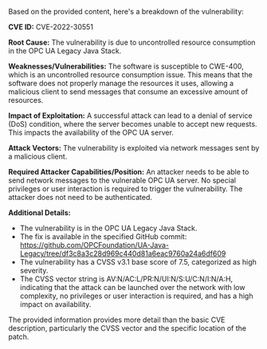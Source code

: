 Based on the provided content, here's a breakdown of the vulnerability:

**CVE ID:** CVE-2022-30551

**Root Cause:** The vulnerability is due to uncontrolled resource consumption in the OPC UA Legacy Java Stack.

**Weaknesses/Vulnerabilities:** The software is susceptible to CWE-400, which is an uncontrolled resource consumption issue. This means that the software does not properly manage the resources it uses, allowing a malicious client to send messages that consume an excessive amount of resources.

**Impact of Exploitation:** A successful attack can lead to a denial of service (DoS) condition, where the server becomes unable to accept new requests. This impacts the availability of the OPC UA server.

**Attack Vectors:** The vulnerability is exploited via network messages sent by a malicious client.

**Required Attacker Capabilities/Position:** An attacker needs to be able to send network messages to the vulnerable OPC UA server. No special privileges or user interaction is required to trigger the vulnerability.  The attacker does not need to be authenticated.

**Additional Details:**
*   The vulnerability is in the OPC UA Legacy Java Stack.
*   The fix is available in the specified GitHub commit: https://github.com/OPCFoundation/UA-Java-Legacy/tree/df3c8a3c28d969c440d81a6eac9760a24a6df609
*   The vulnerability has a CVSS v3.1 base score of 7.5, categorized as high severity.
*   The CVSS vector string is AV:N/AC:L/PR:N/UI:N/S:U/C:N/I:N/A:H, indicating that the attack can be launched over the network with low complexity, no privileges or user interaction is required, and has a high impact on availability.

The provided information provides more detail than the basic CVE description, particularly the CVSS vector and the specific location of the patch.